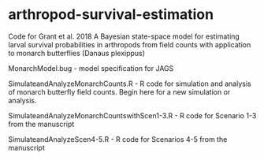 # arthropod-survival-estimation

Code for Grant et al. 2018 A Bayesian state-space model for estimating larval survival probabilities in arthropods from field counts with application to monarch butterflies (Danaus plexippus)

MonarchModel.bug - model specification for JAGS

SimulateandAnalyzeMonarchCounts.R - R code for simulation and analysis of monarch butterfly field counts.  Begin here for a new simulation or analysis.  

SimulateandAnalyzeMonarchCountswithScen1-3.R - R code for Scenario 1-3 from the manuscript

SimulateandAnalyzeScen4-5.R - R code for Scenarios 4-5 from the manuscript

